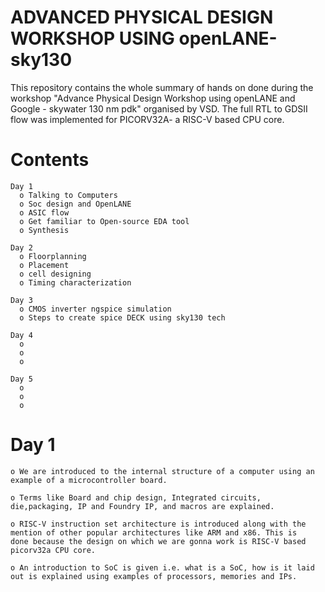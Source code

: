 # ADVANCED PHYSICAL DESIGN WORKSHOP USING openLANE-sky130
This repository contains the whole summary of hands on done during the workshop "Advance Physical Design Workshop using openLANE and Google - skywater 130 nm pdk" organised by VSD. The full RTL to GDSII flow was implemented for PICORV32A- a RISC-V based CPU core.

# Contents

    Day 1
      o Talking to Computers
      o Soc design and OpenLANE
      o ASIC flow
      o Get familiar to Open-source EDA tool
      o Synthesis 

    Day 2
      o Floorplanning
      o Placement
      o cell designing
      o Timing characterization

    Day 3
      o CMOS inverter ngspice simulation
      o Steps to create spice DECK using sky130 tech
    
    Day 4
      o 
      o 
      o 
      
    Day 5
      o 
      o 
      o 
      
# Day 1

    o We are introduced to the internal structure of a computer using an example of a microcontroller board.
    
    o Terms like Board and chip design, Integrated circuits, die,packaging, IP and Foundry IP, and macros are explained.
    
    o RISC-V instruction set architecture is introduced along with the mention of other popular architectures like ARM and x86. This is         done because the design on which we are gonna work is RISC-V based picorv32a CPU core.
    
    o An introduction to SoC is given i.e. what is a SoC, how is it laid out is explained using examples of processors, memories and IPs.

